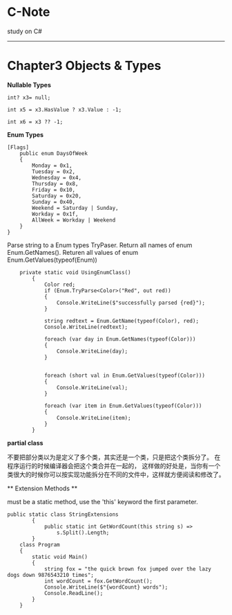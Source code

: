 # C-Note
study on C#

---

# Chapter3 Objects & Types #
**Nullable Types**
```
int? x3= null;

int x5 = x3.HasValue ? x3.Value : -1;

int x6 = x3 ?? -1;
```
**Enum Types**
```
[Flags]
    public enum DaysOfWeek
    {
        Monday = 0x1,
        Tuesday = 0x2,
        Wednesday = 0x4,
        Thursday = 0x8,
        Friday = 0x10,
        Saturday = 0x20,
        Sunday = 0x40,
        Weekend = Saturday | Sunday,
        Workday = 0x1f,
        AllWeek = Workday | Weekend
    }
}
```

Parse string to a Enum types TryPaser<T>. Return all names of enum Enum.GetNames(). Returen all values of enum Enum.GetValues(typeof(Enum)) 

```    
    private static void UsingEnumClass()
        {
            Color red;
            if (Enum.TryParse<Color>("Red", out red))
            {
                Console.WriteLine($"successfully parsed {red}");
            }

            string redtext = Enum.GetName(typeof(Color), red);
            Console.WriteLine(redtext);

            foreach (var day in Enum.GetNames(typeof(Color)))
            {
                Console.WriteLine(day);
            }


            foreach (short val in Enum.GetValues(typeof(Color)))
            {
                Console.WriteLine(val);
            }

            foreach (var item in Enum.GetValues(typeof(Color)))
            {
                Console.WriteLine(item);
            }
        }
```
**partial class**

不要把部分类以为是定义了多个类，其实还是一个类，只是把这个类拆分了。 在程序运行的时候编译器会把这个类合并在一起的， 这样做的好处是，当你有一个类很大的时候你可以按实现功能拆分在不同的文件中，这样就方便阅读和修改了。

** Extension Methods **

must be a static method, use the 'this' keyword the first parameter.

```
public static class StringExtensions
        {
            public static int GetWordCount(this string s) =>
                s.Split().Length;           
        }
    class Program
    {
        static void Main()
        {
            string fox = "the quick brown fox jumped over the lazy dogs down 9876543210 times";
            int wordCount = fox.GetWordCount();
            Console.WriteLine($"{wordCount} words");
            Console.ReadLine();
        }
    }
```









